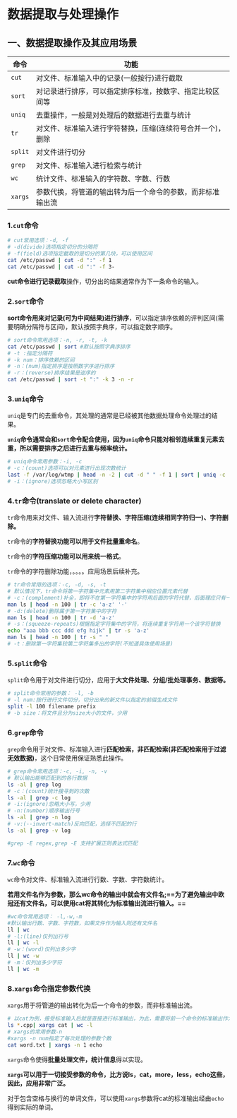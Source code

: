 # 数据提取与处理操作

## 一、数据提取操作及其应用场景

| 命令    | 功能                                                       |
| ------- | ---------------------------------------------------------- |
| `cut`   | 对文件、标准输入中的记录(一般按行)进行截取                 |
| `sort`  | 对记录进行排序，可以指定排序标准，按数字、指定比较区间等   |
| `uniq`  | 去重操作，一般是对处理后的数据进行去重与统计               |
| `tr`    | 对文件、标准输入进行字符替换，压缩(连续符号合并一个)，删除 |
| `split` | 对文件进行切分                                             |
| `grep`  | 对文件、标准输入进行检索与统计                             |
| `wc`    | 统计文件、标准输入的字符数、字数、行数                     |
| `xargs` | 参数代换，将管道的输出转为后一个命令的参数，而非标准输出流 |

### 1.`cut`命令

```bash
# cut常用选项：-d, -f
# -d(divide)选项指定切分的分隔符
# -f(field)选项指定截取的是切分的第几块，可以使用区间
cat /etc/passwd | cut -d ":" -f 1
cat /etc/passwd | cut -d ":" -f 3-
```

**cut命令进行记录截取**操作，切分出的结果通常作为下一条命令的输入。



### 2.`sort`命令

**sort命令用来对记录(可为中间结果)进行排序**，可以指定排序依赖的评判区间(需要明确分隔符与区间)，默认按照字典序，可以指定数字顺序。

```bash
# sort命令常用选项：-n, -r, -t, -k
cat /etc/passwd | sort #默认按照字典序排序
# -t :指定分隔符
# -k num：排序依赖的区间
# -n：(num)指定排序是按照数字序进行排序
# -r：(reverse)排序结果是逆序的
cat /etc/passwd | sort -t ":" -k 3 -n -r
```



### 3.`uniq`命令

`uniq`是专门的去重命令，其处理的通常是已经被其他数据处理命令处理过的结果。

**`uniq`命令通常会和`sort`命令配合使用，因为`uniq`命令只能对相邻连续重复元素去重，所以需要排序之后进行去重与频率统计。**

```bash
# uniq命令常用参数：-i, -c
# -c：(count)选项可以对元素进行出现次数统计
last -f /var/log/wtmp | head -n -2 | cut -d " " -f 1 | sort | uniq -c
# -i：(ignore)选项忽略大小写区别
```



### 4.`tr`命令(translate or delete character)

`tr`命令用来对文件、输入流进行**字符替换、字符压缩(连续相同字符归一)、字符删除。**

`tr`命令的**字符替换功能可以用于文件批量重命名**。

`tr`命令的**字符压缩功能可以用来统一格式**。

`tr`命令的字符删除功能，。。。。应用场景后续补充。

```bash
# tr命令常用的选项：-c, -d, -s, -t
# 默认情况下，tr命令将第一字符集中元素用第二字符集中相应位置元素代替
# -c：(complement)补全，即将不在第一字符集中的字符用后面的字符代替，后面理应只有一个字符
man ls | head -n 100 | tr -c 'a-z' '-'
# -d:(delete)删除属于第一字符集中的字符
man ls | head -n 100 | tr -d 'a-z'
# -s：(squeeze-repeats)根据指定字符集中的字符，将连续重复字符用一个该字符替换
echo "aaa bbb ccc ddd efg hijk" | tr -s 'a-z'
man ls | head -n 100 | tr -s " "
# -t：删除第一字符集较第二字符集多出的字符(不知道具体使用场景)
```



### 5.`split`命令

`split`命令用于对文件进行切分，应用于**大文件处理、分组/批处理事务、数据等。**

```bash
# split命令常用的参数： -l, -b
# -l num:按行进行文件切分，切分出来的新文件以指定的前缀生成文件
split -l 100 filename prefix
# -b size：将文件且分为size大小的文件，少用
```



### 6.`grep`命令

`grep`命令用于对文件、标准输入进行**匹配检索，非匹配检索(非匹配检索用于过滤无效数据)**，这个日常使用保证熟悉此操作。

```bash
# grep命令常用选项：-c, -i, -n, -v
# 默认输出能够匹配到的各行数据
ls -al | grep log
# -c：(count)统计搜寻到的次数
ls -al | grep -c log
# -i:(ignore)忽略大小写，少用
# -n:(number)顺序输出行号
ls -al | grep -n log
# -v:(--invert-match)反向匹配，选择不匹配的行
ls -al | grep -v log

#grep -E regex,grep -E 支持扩展正则表达式匹配
```



### 7.`wc`命令

`wc`命令对文件、标准输入流进行行数、字数、字符数统计。

**若用文件名作为参数，那么wc命令的输出中就会有文件名;==为了避免输出中欧冠还有文件名，可以使用cat将其转化为标准输出流进行输入。==**

```bash
#wc命令常用选项： -l,-w,-m
#默认输出行数、字数、字符数，如果文件作为输入则还有文件名
ll | wc
# -l:(line)仅列出行号
ll | wc -l
# -w：(word)仅列出多少字
ll | wc -w
# -m：仅列出多少字符
ll | wc -m
```



### 8.`xargs`命令指定参数代换

`xargs`用于将管道的输出转化为后一个命令的参数，而非标准输出流。

```bash
# 以cat为例，接受标准输入后就是直接进行标准输出，为此，需要将前一个命令的标准输出作为后一个命令的参数而不是标准输入
ls *.cpp| xargs cat | wc -l
# xargs的常用参数-n 
#xargs -n num指定了每次处理的参数个数
cat word.txt | xargs -n 1 echo
```

`xargs`命令使得**批量处理文件，统计信息**得以实现。

**`xargs`可以用于一切接受参数的命令，比方说ls，cat，more，less，echo这些，因此，应用非常广泛。**

对于包含空格与换行的单词文件，可以使用`xargs`参数将cat的标准输出经由`echo`得到实际的单词。